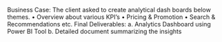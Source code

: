 Business Case:
The client asked  to create analytical dash boards below themes.
• Overview about various KPI’s
• Pricing & Promotion
• Search & Recommendations
etc.
Final Deliverables:
a. Analytics Dashboard using Power BI Tool
b. Detailed document summarizing the insights 

